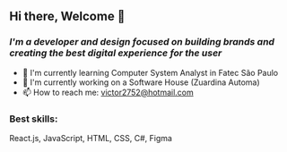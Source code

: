## Hi there, Welcome 👋

### *I'm a developer and design focused on building brands and creating the best digital experience for the user*

- 🔭 I'm currently learning Computer System Analyst in Fatec São Paulo
- 🌱 I'm currently working on a Software House (Zuardina Automa)
- 📫 How to reach me: victor2752@hotmail.com

 ### Best skills:
  React.js,
  JavaScript,
  HTML,
  CSS,
  C#,
  Figma
  
<!--
**Victor2752/Victor2752** is a ✨ _special_ ✨ repository because its `README.md` (this file) appears on your GitHub profile.

Here are some ideas to get you started:

- 🔭 I’m currently working on ...
- 🌱 I’m currently learning ...
- 👯 I’m looking to collaborate on ...
- 🤔 I’m looking for help with ...
- 💬 Ask me about ...
- 📫 How to reach me: ...
- 😄 Pronouns: ...
- ⚡ Fun fact: ...
-->

